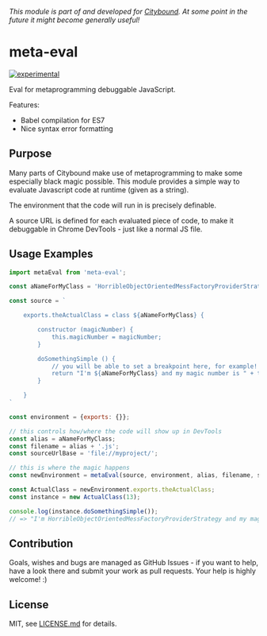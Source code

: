 *This module is part of and developed for [Citybound](http://cityboundsim.com).
At some point in the future it might become generally useful!*

# meta-eval

[![experimental](http://badges.github.io/stability-badges/dist/experimental.svg)](http://github.com/badges/stability-badges)

Eval for metaprogramming debuggable JavaScript.

Features:
- Babel compilation for ES7
- Nice syntax error formatting

## Purpose

Many parts of Citybound make use of metaprogramming to make some especially black magic possible.
This module provides a simple way to evaluate Javascript code at runtime (given as a string).

The environment that the code will run in is precisely definable.

A source URL is defined for each evaluated piece of code, to make it debuggable in Chrome DevTools - just like a normal JS file.

## Usage Examples

```javascript
import metaEval from 'meta-eval';

const aNameForMyClass = 'HorribleObjectOrientedMessFactoryProviderStrategy';

const source = `

    exports.theActualClass = class ${aNameForMyClass} {

        constructor (magicNumber) {
            this.magicNumber = magicNumber;
        }

        doSomethingSimple () {
            // you will be able to set a breakpoint here, for example!
            return "I'm ${aNameForMyClass} and my magic number is " + this.magicNumber;
        }

    }
`

const environment = {exports: {}};

// this controls how/where the code will show up in DevTools
const alias = aNameForMyClass;
const filename = alias + '.js';
const sourceUrlBase = 'file://myproject/';

// this is where the magic happens
const newEnvironment = metaEval(source, environment, alias, filename, sourceUrlBase, {transpile: true});

const ActualClass = newEnvironment.exports.theActualClass;
const instance = new ActualClass(13);

console.log(instance.doSomethingSimple());
// => "I'm HorribleObjectOrientedMessFactoryProviderStrategy and my magic number is 13"
```

## Contribution

Goals, wishes and bugs are managed as GitHub Issues - if you want to help, have a look there and submit your work as pull requests.
Your help is highly welcome! :)

## License

MIT, see [LICENSE.md](http://github.com/citybound/meta-eval/blob/master/LICENSE.md) for details.
